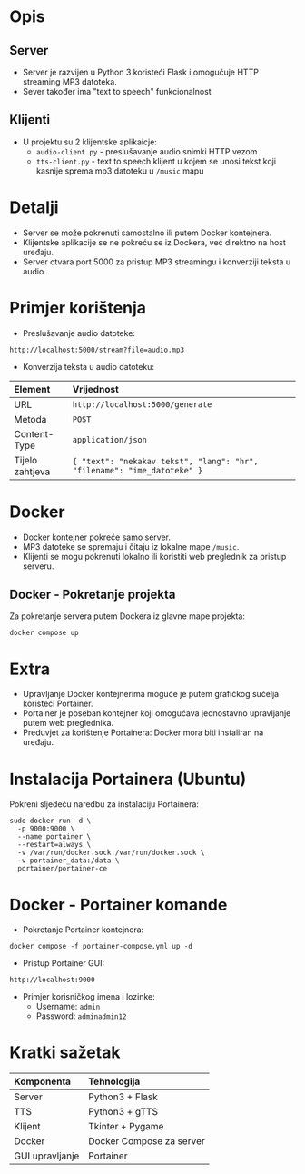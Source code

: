 # Opis

## Server

- Server je razvijen u Python 3 koristeći Flask i omogućuje HTTP streaming MP3 datoteka.
- Sever također ima "text to speech" funkcionalnost

## Klijenti
- U projektu su 2 klijentske aplikaicje:
  - `audio-client.py` - preslušavanje audio snimki HTTP vezom
  - `tts-client.py` - text to speech klijent u kojem se unosi tekst koji kasnije sprema mp3 datoteku u `/music` mapu

# Detalji

- Server se može pokrenuti samostalno ili putem Docker kontejnera.
- Klijentske aplikacije se ne pokreću se iz Dockera, već direktno na host uređaju.
- Server otvara port 5000 za pristup MP3 streamingu i konverziji teksta u audio.

# Primjer korištenja

- Preslušavanje audio datoteke:

```
http://localhost:5000/stream?file=audio.mp3
```

- Konverzija teksta u audio datoteku:

| Element         | Vrijednost |
|:----------------|:-----------|
| URL             | `http://localhost:5000/generate` |
| Metoda          | `POST` |
| Content-Type    | `application/json` |
| Tijelo zahtjeva | `{ "text": "nekakav tekst", "lang": "hr", "filename": "ime_datoteke" }` |

# Docker

- Docker kontejner pokreće samo server.
- MP3 datoteke se spremaju i čitaju iz lokalne mape `/music`.
- Klijenti se mogu pokrenuti lokalno ili koristiti web preglednik za pristup serveru.

## Docker - Pokretanje projekta

Za pokretanje servera putem Dockera iz glavne mape projekta:

```
docker compose up
```

# Extra

- Upravljanje Docker kontejnerima moguće je putem grafičkog sučelja koristeći Portainer.
- Portainer je poseban kontejner koji omogućava jednostavno upravljanje putem web preglednika.
- Preduvjet za korištenje Portainera: Docker mora biti instaliran na uređaju.

# Instalacija Portainera (Ubuntu)

Pokreni sljedeću naredbu za instalaciju Portainera:

```
sudo docker run -d \
  -p 9000:9000 \
  --name portainer \
  --restart=always \
  -v /var/run/docker.sock:/var/run/docker.sock \
  -v portainer_data:/data \
  portainer/portainer-ce
```

# Docker - Portainer komande

- Pokretanje Portainer kontejnera:

```
docker compose -f portainer-compose.yml up -d
```

- Pristup Portainer GUI:

```
http://localhost:9000
```

- Primjer korisničkog imena i lozinke:
  - Username: `admin`
  - Password: `adminadmin12`

# Kratki sažetak

| Komponenta | Tehnologija |
|:--|:--|
| Server | Python3 + Flask |
| TTS | Python3 + gTTS |
| Klijent | Tkinter + Pygame |
| Docker | Docker Compose za server |
| GUI upravljanje | Portainer |
